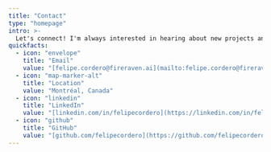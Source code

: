 ```yaml
---
title: "Contact"
type: "homepage"
intro: >-
  Let's connect! I'm always interested in hearing about new projects and opportunities.
quickfacts:
  - icon: "envelope"
    title: "Email"
    value: "[felipe.cordero@fireraven.ai](mailto:felipe.cordero@fireraven.ai)"
  - icon: "map-marker-alt"
    title: "Location"
    value: "Montréal, Canada"
  - icon: "linkedin"
    title: "LinkedIn"
    value: "[linkedin.com/in/felipecordero](https://linkedin.com/in/felipecordero)"
  - icon: "github"
    title: "GitHub"
    value: "[github.com/felipecordero](https://github.com/felipecordero)"
---
```





